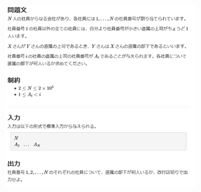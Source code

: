 ![question](https://github.com/kimura-12/AtCoder_Training/blob/master/AtCoder_Beginner_Contest/ABC163/C.management/question.png)

